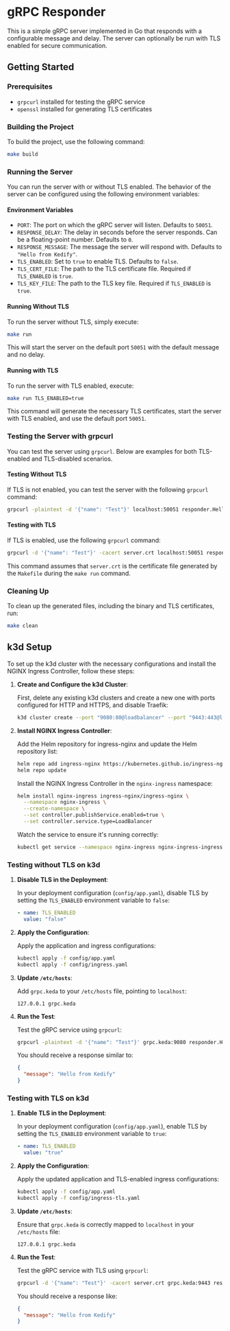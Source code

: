 # gRPC Responder

This is a simple gRPC server implemented in Go that responds with a configurable message and delay. The server can optionally be run with TLS enabled for secure communication.

## Getting Started

### Prerequisites

- `grpcurl` installed for testing the gRPC service
- `openssl` installed for generating TLS certificates

### Building the Project

To build the project, use the following command:

```bash
make build
```

### Running the Server

You can run the server with or without TLS enabled. The behavior of the server can be configured using the following environment variables:

#### Environment Variables

- `PORT`: The port on which the gRPC server will listen. Defaults to `50051`.
- `RESPONSE_DELAY`: The delay in seconds before the server responds. Can be a floating-point number. Defaults to `0`.
- `RESPONSE_MESSAGE`: The message the server will respond with. Defaults to `"Hello from Kedify"`.
- `TLS_ENABLED`: Set to `true` to enable TLS. Defaults to `false`.
- `TLS_CERT_FILE`: The path to the TLS certificate file. Required if `TLS_ENABLED` is `true`.
- `TLS_KEY_FILE`: The path to the TLS key file. Required if `TLS_ENABLED` is `true`.

#### Running Without TLS

To run the server without TLS, simply execute:

```bash
make run
```

This will start the server on the default port `50051` with the default message and no delay.

#### Running with TLS

To run the server with TLS enabled, execute:

```bash
make run TLS_ENABLED=true
```

This command will generate the necessary TLS certificates, start the server with TLS enabled, and use the default port `50051`.

### Testing the Server with grpcurl

You can test the server using `grpcurl`. Below are examples for both TLS-enabled and TLS-disabled scenarios.

#### Testing Without TLS

If TLS is not enabled, you can test the server with the following `grpcurl` command:

```bash
grpcurl -plaintext -d '{"name": "Test"}' localhost:50051 responder.HelloService/SayHello
```

#### Testing with TLS

If TLS is enabled, use the following `grpcurl` command:

```bash
grpcurl -d '{"name": "Test"}' -cacert server.crt localhost:50051 responder.HelloService/SayHello
```

This command assumes that `server.crt` is the certificate file generated by the `Makefile` during the `make run` command.

### Cleaning Up

To clean up the generated files, including the binary and TLS certificates, run:

```bash
make clean
```

## k3d Setup

To set up the k3d cluster with the necessary configurations and install the NGINX Ingress Controller, follow these steps:

1. **Create and Configure the k3d Cluster**:

   First, delete any existing k3d clusters and create a new one with ports configured for HTTP and HTTPS, and disable Traefik:

   ```bash
   k3d cluster create --port "9080:80@loadbalancer" --port "9443:443@loadbalancer" --k3s-arg "--disable=traefik@server:*"
   ```

2. **Install NGINX Ingress Controller**:

   Add the Helm repository for ingress-nginx and update the Helm repository list:

   ```bash
   helm repo add ingress-nginx https://kubernetes.github.io/ingress-nginx
   helm repo update
   ```

   Install the NGINX Ingress Controller in the `nginx-ingress` namespace:

   ```bash
   helm install nginx-ingress ingress-nginx/ingress-nginx \
     --namespace nginx-ingress \
     --create-namespace \
     --set controller.publishService.enabled=true \
     --set controller.service.type=LoadBalancer
   ```

   Watch the service to ensure it's running correctly:

   ```bash
   kubectl get service --namespace nginx-ingress nginx-ingress-ingress-nginx-controller --output wide --watch
   ```

### Testing without TLS on k3d

1. **Disable TLS in the Deployment**:

   In your deployment configuration (`config/app.yaml`), disable TLS by setting the `TLS_ENABLED` environment variable to `false`:

   ```yaml
   - name: TLS_ENABLED
     value: "false"
   ```

2. **Apply the Configuration**:

   Apply the application and ingress configurations:

   ```bash
   kubectl apply -f config/app.yaml
   kubectl apply -f config/ingress.yaml
   ```

3. **Update `/etc/hosts`**:

   Add `grpc.keda` to your `/etc/hosts` file, pointing to `localhost`:

   ```
   127.0.0.1 grpc.keda
   ```

4. **Run the Test**:

   Test the gRPC service using `grpcurl`:

   ```bash
   grpcurl -plaintext -d '{"name": "Test"}' grpc.keda:9080 responder.HelloService/SayHello
   ```

   You should receive a response similar to:

   ```json
   {
     "message": "Hello from Kedify"
   }
   ```

### Testing with TLS on k3d

1. **Enable TLS in the Deployment**:

   In your deployment configuration (`config/app.yaml`), enable TLS by setting the `TLS_ENABLED` environment variable to `true`:

   ```yaml
   - name: TLS_ENABLED
     value: "true"
   ```

2. **Apply the Configuration**:

   Apply the updated application and TLS-enabled ingress configurations:

   ```bash
   kubectl apply -f config/app.yaml
   kubectl apply -f config/ingress-tls.yaml
   ```

3. **Update `/etc/hosts`**:

   Ensure that `grpc.keda` is correctly mapped to `localhost` in your `/etc/hosts` file:

   ```
   127.0.0.1 grpc.keda
   ```

4. **Run the Test**:

   Test the gRPC service with TLS using `grpcurl`:

   ```bash
   grpcurl -d '{"name": "Test"}' -cacert server.crt grpc.keda:9443 responder.HelloService/SayHello
   ```

   You should receive a response like:

   ```json
   {
     "message": "Hello from Kedify"
   }
   ```
